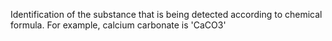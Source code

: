﻿Identification of the substance that is being detected according to chemical formula.  For example, calcium carbonate is 'CaCO3'